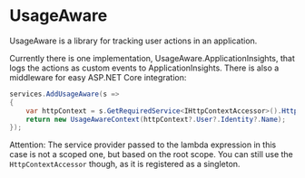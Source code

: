 # UsageAware

UsageAware is a library for tracking user actions in an application.

Currently there is one implementation, UsageAware.ApplicationInsights, that logs the actions as custom events to ApplicationInsights.
There is also a middleware for easy ASP.NET Core integration:

```csharp
services.AddUsageAware(s =>
{
    var httpContext = s.GetRequiredService<IHttpContextAccessor>().HttpContext;
    return new UsageAwareContext(httpContext?.User?.Identity?.Name);
});
```

Attention: The service provider passed to the lambda expression in this case is not a scoped one, but based on the root scope.
You can still use the `HttpContextAccessor` though, as it is registered as a singleton.